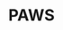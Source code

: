 ---
hackday: 26-london
title: PAWS
summary: Proactive AI Well-Being Support for teenagers
thumbnail: paws.png
team:
- '@kasstherobot'
- Emily Zhao
- Nesha Vuriti
- Emma White
- Tricia Poulter
- Adam Groom
- '@jamesdornandev'
links:
  presentation: https://docs.google.com/presentation/d/1NDf5CE87kqmBBq0UYAjQSqpWCwZEQna67awDktPO-Ug/edit?usp=sharing
about: Out app aims to tackle the stigma that teenagers have in seeking out mental
  well-being support by encouraging them to create a pet they can interact with. The
  app is designed to provide teens with a companion that learns about them and matches
  their tone of voice. It's designed for daily engagement through ai-powered chat,
  a positive social content feed, and the ability to connect with friends and see
  how their pets are doing.
---